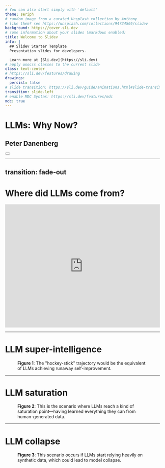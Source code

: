 ```yaml
---
# You can also start simply with 'default'
theme: seriph
# random image from a curated Unsplash collection by Anthony
# like them? see https://unsplash.com/collections/94734566/slidev
background: https://cover.sli.dev
# some information about your slides (markdown enabled)
title: Welcome to Slidev
info: |
  ## Slidev Starter Template
  Presentation slides for developers.

  Learn more at [Sli.dev](https://sli.dev)
# apply unocss classes to the current slide
class: text-center
# https://sli.dev/features/drawing
drawings:
  persist: false
# slide transition: https://sli.dev/guide/animations.html#slide-transitions
transition: slide-left
# enable MDC Syntax: https://sli.dev/features/mdc
mdc: true
---
```


# LLMs: Why Now?

## Peter Danenberg

<div class="abs-br m-6 flex gap-2">
  <button @click="$slidev.nav.openInEditor()" title="Open in Editor" class="text-xl slidev-icon-btn opacity-50 !border-none !hover:text-white">
    <carbon:edit />
  </button>
  <a href="https://github.com/slidevjs/slidev" target="_blank" alt="GitHub" title="Open in GitHub"
    class="text-xl slidev-icon-btn opacity-50 !border-none !hover:text-white">
    <carbon-logo-github />
  </a>
</div>

<!--
The last comment block of each slide will be treated as slide notes. It will be visible and editable in Presenter Mode along with the slide. [Read more in the docs](https://sli.dev/guide/syntax.html#notes)
-->

---
transition: fade-out
---

# Where did LLMs come from?

<div style="width: 100%; max-width: 1200px; margin: 0 auto; overflow: hidden;">
  <iframe
    src='https://cdn.knightlab.com/libs/timeline3/latest/embed/index.html?source=19gFSR7FjiNNvA00PXdJxZRPJYNqdVlEpVQ4V3cMe4Cs&font=Default&lang=en&initial_zoom=2&height=400'
    style="width: 100%; height: 400px; border: none;"
    webkitallowfullscreen
    mozallowfullscreen
    allowfullscreen>
  </iframe>
</div>

---

# LLM super-intelligence

<figure class="p-5" v-click="1">
  <div class="wrapper w-full max-w-xl mx-auto p-5 overflow-visible"> <!-- Set overflow to visible -->
    <AnimatableSvg svgFile="/hockey-stick.svg" />
  </div>
  <figcaption class="mt-2 text-center text-sm text-gray-500" v-click="2">
    <strong>Figure 1</strong>: The "hockey-stick" trajectory would be the equivalent of LLMs achieving <span v-mark.highlight.yellow="{ at: 3 }">runaway self-improvement</span>.
  </figcaption>
</figure>

---

# LLM saturation

<figure class="p-5" v-click="1">
  <div class="wrapper w-full max-w-xl mx-auto p-5 overflow-visible"> <!-- Set overflow to visible -->
    <AnimatableSvg svgFile="/fixed-point.svg" />
  </div>
  <figcaption class="mt-2 text-center text-sm text-gray-500" v-click="2">
    <strong>Figure 2</strong>: This is the scenario where LLMs reach a kind of <span v-mark.highlight.yellow="{ at: 3 }">saturation point</span>—having learned everything they can from human-generated data.
  </figcaption>
</figure>

---

# LLM collapse

<figure class="p-5" v-click="1">
  <div class="wrapper w-full max-w-xl mx-auto p-5 overflow-visible"> <!-- Set overflow to visible -->
    <AnimatableSvg svgFile="/decay.svg" />
  </div>
  <figcaption class="mt-2 text-center text-sm text-gray-500" v-click="2">
    <strong>Figure 3</strong>: This scenario occurs if LLMs start relying heavily on synthetic data, which could lead to <span v-mark.highlight.yellow="{ at: 3 }">model collapse</span>.
  </figcaption>
</figure>
